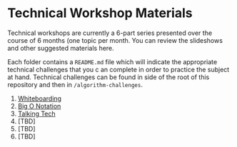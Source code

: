 # Technical Workshop Materials

Technical workshops are currently a 6-part series presented over the course of 6 months (one topic per month. You can review the slideshows and other suggested materials here.

Each folder contains a `README.md` file which will indicate the appropriate technical challenges that you c an complete in order to practice the subject at hand. Technical challenges can be found in side of the root of this repository and then in `/algorithm-challenges`.

1. [Whiteboarding](./whiteboarding)
2. [Big O Notation](./big-o-notation)
3. [Talking Tech](./talking-tech)
4. [TBD]
5. [TBD]
6. [TBD]